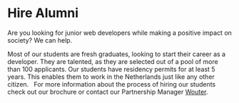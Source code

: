 # Hire Alumni

Are you looking for junior web developers while making a positive impact on society? We can help.

Most of our students are fresh graduates, looking to start their career as a developer. They are talented, as they are selected out of a pool of more than 100 applicants. Our students have residency permits for at least 5 years. This enables them to work in the Netherlands just like any other citizen. 
 
For more information about the process of hiring our students check out our brochure or contact our Partnership Manager <span class="underline"><a href="mailto:wouter@hackyourfuture.net">Wouter</a></span>.